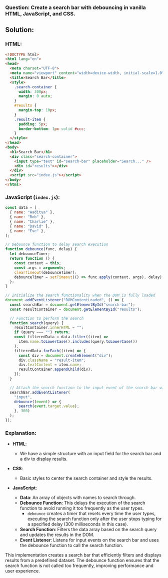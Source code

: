 ### Question: Create a search bar with debouncing in vanilla HTML, JavaScript, and CSS.

## Solution:

### HTML:
```html
<!DOCTYPE html>
<html lang="en">
<head>
  <meta charset="UTF-8">
  <meta name="viewport" content="width=device-width, initial-scale=1.0">
  <title>Search Bar</title>
  <style>
    .search-container {
      width: 300px;
      margin: 0 auto;
    }
    #results {
      margin-top: 10px;
    }
    .result-item {
      padding: 5px;
      border-bottom: 1px solid #ccc;
    }
  </style>
</head>
<body>
  <h1>Search Bar</h1>
  <div class="search-container">
    <input type="text" id="search-bar" placeholder="Search..." />
    <div id="results"></div>
  </div>
  <script src="index.js"></script>
</body>
</html>
```

### JavaScript (`index.js`):
```javascript
const data = [
  { name: "Aaditya" },
  { name: "Bob" },
  { name: "Charlie" },
  { name: "David" },
  { name: "Eve" },
];

// Debounce function to delay search execution
function debounce(func, delay) {
  let debounceTimer;
  return function () {
    const context = this;
    const args = arguments;
    clearTimeout(debounceTimer);
    debounceTimer = setTimeout(() => func.apply(context, args), delay);
  };
}

// Initialize the search functionality when the DOM is fully loaded
document.addEventListener("DOMContentLoaded", () => {
  const searchBar = document.getElementById("search-bar");
  const resultContainer = document.getElementById("results");

  // Function to perform the search
  function search(query) {
    resultContainer.innerHTML = "";
    if (query === "") return;
    const filteredData = data.filter((item) =>
      item.name.toLowerCase().includes(query.toLowerCase())
    );
    filteredData.forEach((item) => {
      const div = document.createElement("div");
      div.className = "result-item";
      div.textContent = item.name;
      resultContainer.appendChild(div);
    });
  }

  // Attach the search function to the input event of the search bar with debouncing
  searchBar.addEventListener(
    "input",
    debounce((event) => {
      search(event.target.value);
    }, 300)
  );
});
```

### Explanation:
- **HTML**:
  - We have a simple structure with an input field for the search bar and a div to display results.

- **CSS**:
  - Basic styles to center the search container and style the results.

- **JavaScript**:
  - **Data**: An array of objects with names to search through.
  - **Debounce Function**: This delays the execution of the search function to avoid running it too frequently as the user types.
    - `debounce` creates a timer that resets every time the user types, executing the search function only after the user stops typing for a specified delay (300 milliseconds in this case).
  - **Search Function**: Filters the data array based on the search query and updates the results in the DOM.
  - **Event Listener**: Listens for input events on the search bar and uses the debounce function to call the search function.


This implementation creates a search bar that efficiently filters and displays results from a predefined dataset. The debounce function ensures that the search function is not called too frequently, improving performance and user experience.
